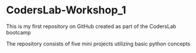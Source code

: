 # CodersLab-Workshop_1
This is my first repository on GitHub created as part of the CodersLab bootcamp

The repository consists of five mini projects utilizing basic python concepts
